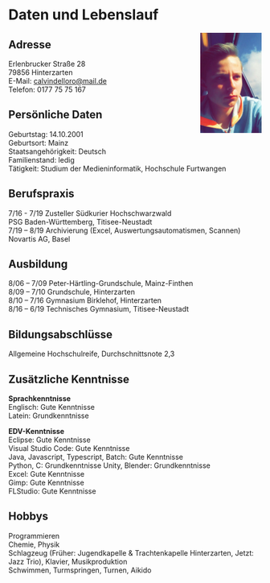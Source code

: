 # Daten und Lebenslauf
<img src="Calvin1.jpg" align="right" width="24.2%"/>  

## Adresse  
Erlenbrucker Straße 28  
79856 Hinterzarten  
E-Mail: calvindelloro@mail.de  
Telefon: 0177 75 75 167  

## Persönliche Daten
Geburtstag: 14.10.2001  
Geburtsort: Mainz  
Staatsangehörigkeit: Deutsch  
Familienstand: ledig  
Tätigkeit: Studium der Medieninformatik, Hochschule Furtwangen  

## Berufspraxis
7/16 - 7/19 Zusteller Südkurier Hochschwarzwald  
PSG Baden-Württemberg, Titisee-Neustadt  
7/19 – 8/19 Archivierung (Excel, Auswertungsautomatismen, Scannen)
Novartis AG, Basel  

## Ausbildung
8/06 – 7/09 Peter-Härtling-Grundschule, Mainz-Finthen  
8/09 – 7/10 Grundschule, Hinterzarten  
8/10 – 7/16 Gymnasium Birklehof, Hinterzarten  
8/16 – 6/19 Technisches Gymnasium, Titisee-Neustadt  

## Bildungsabschlüsse  
Allgemeine Hochschulreife, Durchschnittsnote 2,3  

## Zusätzliche Kenntnisse
**Sprachkenntnisse**  
Englisch: Gute Kenntnisse  
Latein: Grundkenntnisse  

**EDV-Kenntnisse**  
Eclipse: Gute Kenntnisse  
Visual Studio Code: Gute Kenntnisse  
Java, Javascript, Typescript, Batch: Gute Kenntnisse  
Python, C: Grundkenntnisse
Unity, Blender: Grundkenntnisse  
Excel: Gute Kenntnisse  
Gimp: Gute Kenntnisse  
FLStudio: Gute Kenntnisse  

## Hobbys
Programmieren  
Chemie, Physik  
Schlagzeug (Früher: Jugendkapelle & Trachtenkapelle Hinterzarten, Jetzt: Jazz Trio), Klavier, Musikproduktion  
Schwimmen, Turmspringen, Turnen, Aikido  

